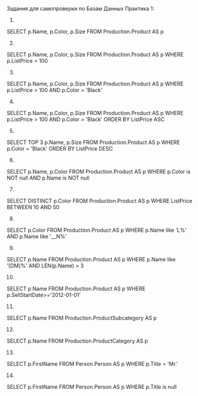 Задания для самопроверки по Базам Данных
Практика 1:

1. 
SELECT p.Name, p.Color, p.Size
FROM Production.Product AS p

2.
SELECT p.Name, p.Color, p.Size
FROM Production.Product AS p
WHERE p.ListPrice > 100

3. 
SELECT p.Name, p.Color, p.Size
FROM Production.Product AS p
WHERE p.ListPrice > 100 AND p.Color = 'Black'

4.
SELECT p.Name, p.Color, p.Size
FROM Production.Product AS p
WHERE p.ListPrice > 100 AND p.Color = 'Black'
ORDER BY ListPrice ASC

5.
SELECT TOP 3 p.Name, p.Size
FROM Production.Product AS p
WHERE p.Color = 'Black'
ORDER BY ListPrice DESC

6.
SELECT p.Name, p.Color
FROM Production.Product AS p
WHERE p.Color is NOT null AND p.Name is NOT null

7.
SELECT DISTINCT p.Color
FROM Production.Product AS p
WHERE ListPrice BETWEEN 10 AND 50

8.
SELECT p.Color
FROM Production.Product AS p
WHERE p.Name like 'L%' AND p.Name like '__N%'

9.
SELECT p.Name
FROM Production.Product AS p
WHERE p.Name like '[DM]%' AND LEN(p.Name) > 3

10.
SELECT p.Name
FROM Production.Product AS p
WHERE p.SellStartDate>='2012-01-01'

11.
SELECT p.Name
FROM Production.ProductSubcategory AS p

12.
SELECT p.Name
FROM Production.ProductCategory AS p

13.
SELECT p.FirstName
FROM Person.Person AS p
WHERE p.Title = 'Mr.'

14.
SELECT p.FirstName
FROM Person.Person AS p
WHERE p.Title is null